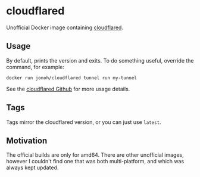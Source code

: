 # cloudflared

Unofficial Docker image containing [cloudflared](https://github.com/cloudflare/cloudflared).

## Usage

By default, prints the version and exits.
To do something useful, override the command, for example:
```
docker run jonoh/cloudflared tunnel run my-tunnel
```
See the [cloudflared Github](https://github.com/cloudflare/cloudflared) for more usage details.

## Tags

Tags mirror the cloudflared version, or you can just use `latest`.

## Motivation

The official builds are only for amd64.
There are other unofficial images, however I couldn't find one that was both multi-platform, and which was always kept updated.
